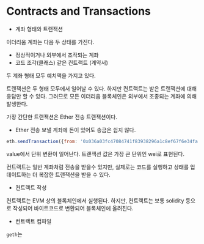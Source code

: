 # Contracts and Transactions

* 계좌 형태와 트랜잭션

이더리움 계좌는 다음 두 상태를 가진다.

- 정상적이거나 외부에서 조작되는 계좌
- 코드 조각(클래스) 같은 컨트랙트 (계약서)

두 계좌 형태 모두 예치액을 가지고 있다.

트랜잭션은 두 형태 모두에서 일어날 수 있다. 하지만 컨트랙트는 받은 트랜잭션에 대해 응답만 할 수 있다. 그러므로 모든 이더리음 블록체인은 외부에서 조종되는 계좌에 의해 발생한다.

가장 간단한 트랜잭션은 Ether 전송 트랜잭션이다.

* Ether 전송
보낼 계좌에 돈이 있어도 송금은 쉽지 않다.

```javascript
eth.sendTransaction({from: '0x036a03fc47084741f83938296a1c8ef67f6e34fa', to: '0xa8ade7feab1ece71446bed25fa0cf6745c19c3d5', value: web3.toWei(1, "ether")})
```

value에서 단위 변환이 일어난다. 트랜잭션 값은 가장 큰 단위인 wei로 표현된다.

컨트랙트는 일반 계좌처럼 전송을 받을수 있지만, 실제로는 코드를 실행하고 상태를 업데이트하는 더 복잡한 트랜잭션을 받을 수 있다.

* 컨트랙트 작성

컨트랙트는 EVM 상의 블록체인에서 실행된다. 하지만, 컨트랙트는 보통 solidity 등으로 작성되어 바이트코드로 변환되어 블록체인에 올려진다.

* 컨트랙트 컴파일

`geth`는 